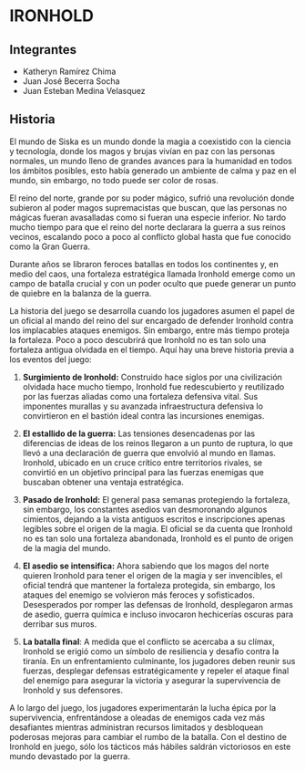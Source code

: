 # IRONHOLD

## Integrantes
- Katheryn Ramírez Chima
- Juan José Becerra Socha
- Juan Esteban Medina Velasquez

## Historia
 
El mundo de Siska es un mundo donde la magia a coexistido con la ciencia y tecnología, donde los magos y brujas vivían en paz con las personas normales, un mundo lleno de grandes avances para la humanidad en todos los ámbitos posibles, esto había generado un ambiente de calma y paz en el mundo, sin embargo, no todo puede ser color de rosas.

El reino del norte, grande por su poder mágico, sufrió una revolución donde subieron al poder magos supremacistas que buscan, que las personas no mágicas fueran avasalladas como si fueran una especie inferior. No tardo mucho tiempo para que el reino del norte declarara la guerra a sus reinos vecinos, escalando poco a poco al conflicto global hasta que fue conocido como la Gran Guerra.

Durante años se libraron feroces batallas en todos los continentes y, en medio del caos, una fortaleza estratégica llamada Ironhold emerge como un campo de batalla crucial y con un poder oculto que puede generar un punto de quiebre en la balanza de la guerra.

La historia del juego se desarrolla cuando los jugadores asumen el papel de un oficial al mando del reino del sur encargado de defender Ironhold contra los implacables ataques enemigos. Sin embargo, entre más tiempo proteja la fortaleza. Poco a poco descubrirá que Ironhold no es tan solo una fortaleza antigua olvidada en el tiempo. Aquí hay una breve historia previa a los eventos del juego:

1. **Surgimiento de Ironhold:** Construido hace siglos por una civilización olvidada hace mucho tiempo, Ironhold fue redescubierto y reutilizado por las fuerzas aliadas como una fortaleza defensiva vital. Sus imponentes murallas y su avanzada infraestructura defensiva lo convirtieron en el bastión ideal contra las incursiones enemigas.

2. **El estallido de la guerra:** Las tensiones desencadenas por las diferencias de ideas de los reinos llegaron a un punto de ruptura, lo que llevó a una declaración de guerra que envolvió al mundo en llamas. Ironhold, ubicado en un cruce crítico entre territorios rivales, se convirtió en un objetivo principal para las fuerzas enemigas que buscaban obtener una ventaja estratégica.

3. **Pasado de Ironhold:** El general pasa semanas protegiendo la fortaleza, sin embargo, los constantes asedios van desmoronando algunos cimientos, dejando a la vista antiguos escritos e inscripciones apenas legibles sobre el origen de la magia. El oficial se da cuenta que Ironhold no es tan solo una fortaleza abandonada, Ironhold es el punto de origen de la magia del mundo.

4. **El asedio se intensifica:** Ahora sabiendo que los magos del norte quieren Ironhold para tener el origen de la magia y ser invencibles, el oficial tendrá que mantener la fortaleza protegida, sin embargo, los ataques del enemigo se volvieron más feroces y sofisticados. Desesperados por romper las defensas de Ironhold, desplegaron armas de asedio, guerra química e incluso invocaron hechicerías oscuras para derribar sus muros.

5. **La batalla final**: A medida que el conflicto se acercaba a su clímax, Ironhold se erigió como un símbolo de resiliencia y desafío contra la tiranía. En un enfrentamiento culminante, los jugadores deben reunir sus fuerzas, desplegar defensas estratégicamente y repeler el ataque final del enemigo para asegurar la victoria y asegurar la supervivencia de Ironhold y sus defensores.

A lo largo del juego, los jugadores experimentarán la lucha épica por la supervivencia, enfrentándose a oleadas de enemigos cada vez más desafiantes mientras administran recursos limitados y desbloquean poderosas mejoras para cambiar el rumbo de la batalla. Con el destino de Ironhold en juego, sólo los tácticos más hábiles saldrán victoriosos en este mundo devastado por la guerra.
